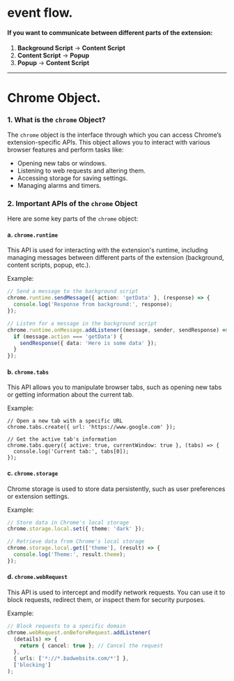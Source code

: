 
# event flow.

#### If you want to communicate between different parts of the extension:

1. **Background Script** → **Content Script**
2. **Content Script** → **Popup**
3. **Popup** → **Content Script**


---

# Chrome Object. 

### **1. What is the `chrome` Object?**

The `chrome` object is the interface through which you can access Chrome’s extension-specific APIs. This object allows you to interact with various browser features and perform tasks like:

- Opening new tabs or windows.
- Listening to web requests and altering them.
- Accessing storage for saving settings.
- Managing alarms and timers.

### **2. Important APIs of the `chrome` Object**

Here are some key parts of the `chrome` object:

#### **a. `chrome.runtime`**

This API is used for interacting with the extension's runtime, including managing messages between different parts of the extension (background, content scripts, popup, etc.).

Example:
```ts
// Send a message to the background script
chrome.runtime.sendMessage({ action: 'getData' }, (response) => {
  console.log('Response from background:', response);
});

// Listen for a message in the background script
chrome.runtime.onMessage.addListener((message, sender, sendResponse) => {
  if (message.action === 'getData') {
    sendResponse({ data: 'Here is some data' });
  }
});

```
#### **b. `chrome.tabs`**

This API allows you to manipulate browser tabs, such as opening new tabs or getting information about the current tab.

Example:
```tsx
// Open a new tab with a specific URL
chrome.tabs.create({ url: 'https://www.google.com' });

// Get the active tab's information
chrome.tabs.query({ active: true, currentWindow: true }, (tabs) => {
  console.log('Current tab:', tabs[0]);
});

```

#### **c. `chrome.storage`**

Chrome storage is used to store data persistently, such as user preferences or extension settings.

Example:
```ts
// Store data in Chrome's local storage
chrome.storage.local.set({ theme: 'dark' });

// Retrieve data from Chrome's local storage
chrome.storage.local.get(['theme'], (result) => {
  console.log('Theme:', result.theme);
});

```

#### **d. `chrome.webRequest`**

This API is used to intercept and modify network requests. You can use it to block requests, redirect them, or inspect them for security purposes.

Example:
```ts
// Block requests to a specific domain
chrome.webRequest.onBeforeRequest.addListener(
  (details) => {
    return { cancel: true }; // Cancel the request
  },
  { urls: ['*://*.badwebsite.com/*'] },
  ['blocking']
);

```
